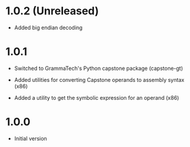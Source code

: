 # 1.0.2 (Unreleased)

* Added big endian decoding

# 1.0.1

* Switched to GrammaTech's Python capstone package (capstone-gt)

* Added utilities for converting Capstone operands to assembly syntax (x86)
* Added a utility to get the symbolic expression for an operand (x86)

# 1.0.0

* Initial version
